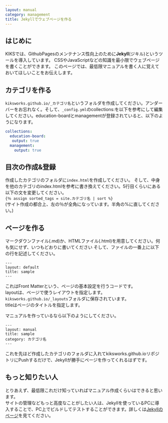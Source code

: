 ```yaml
---
layout: manual
category: management
title: Jekyllでウェブページを作る
---
```

## はじめに

KIKSでは、GithubPagesのメンテナンス性向上のために**Jekyll**(ジキル)というツールを導入しています。
CSSやJavaScriptなどの知識を最小限でウェブページを書くことができます。
このページでは、最低限マニュアルを書く人に覚えておいてほしいことをお伝えします。

## カテゴリを作る

`kiksworks.github.io/_カテゴリ名`というフォルダを作成してください。アンダーバーをお忘れなく。そして、`_config.yml`のcollections:を以下を参考にして編集してください。education-boardとmanagementが登録されていると、以下のようになります。

```title:_config.yml
collections:
  education-board:
   output: true
  management:
    output: true
```

## 目次の作成&登録
作成したカテゴリのフォルダに`index.html`を作成してください。
そして、中身を他のカテゴリのindex.htmlを参考に書き換えてください。5行目くらいにある以下の文を変更してください。  
`{％ assign sorted_tags = site.カテゴリ名 | sort %} `  
(サイト作成の都合上、左の％が全角になっています。半角の%に直してください。)

## ページを作る

マークダウンファイル(.md)か、HTMLファイル(.html)を用意してください。何も気にせず、いつもどおりに書いてください
そして、ファイルの一番上に以下の行を記述してください。

```title:FrontMatter
--- 
layout: default  
title: sample  
---
```

これはFront Matterという、ページの基本設定を行うコードです。  
layoutは、ページで使うレイアウトを指定します。
`kiksworks.github.io/_layouts`フォルダに保存されています。  
titleはページのタイトルを指定します。

マニュアルを作っているなら以下のようにしてください。

```title:FrontMatter
--- 
layout: manual  
title: sample 
category: カテゴリ名 
---
```

これを先ほど作成したカテゴリのフォルダに入れてkiksworks.github.ioリポジトリにPushするだけで、Jekyllが勝手にページを作ってくれるはずです。

## もっと知りたい人
とりあえず、最低限これだけ知っていればマニュアル作成くらいはできると思います。  
サイトの管理などもっと高度なことがしたい人は、Jekyllを使っているPCに導入することで、PC上でビルドしてテストすることができます。詳しくは[Jekyllのページ](http://jekyllrb-ja.github.io/)を見てください。
